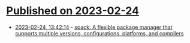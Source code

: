 # [Published on 2023-02-24](index.md)

* [2023-02-24, 13:42:14](https://lobste.rs/s/1aeck1/spack_flexible_package_manager_supports) - [spack: A flexible package manager that supports multiple versions, configurations, platforms, and compilers](https://github.com/spack/spack)
